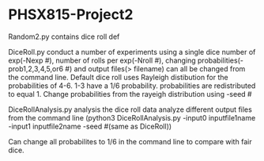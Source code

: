 # PHSX815-Project2
Random2.py contains dice roll def

DiceRoll.py conduct a number of experiments using a single dice number of exp(-Nexp #), number of rolls per exp(-Nroll #), changing probabilities(-prob1,2,3,4,5,or6 #) and output files(> filename) can all be changed from the command line.
Default dice roll uses Rayleigh distibution for the probabilities of 4-6. 1-3 have a 1/6 probability. probabilities are redistributed to equal 1. Change probabilities from the rayeigh distribution using -seed #

DiceRollAnalysis.py analysis the dice roll data analyze different output files from the command line (python3 DiceRollAnalysis.py -input0 inputfile1name -input1 inputfile2name -seed #(same as DiceRoll))

Can change all probabilites to 1/6 in the command line to compare with fair dice.  
